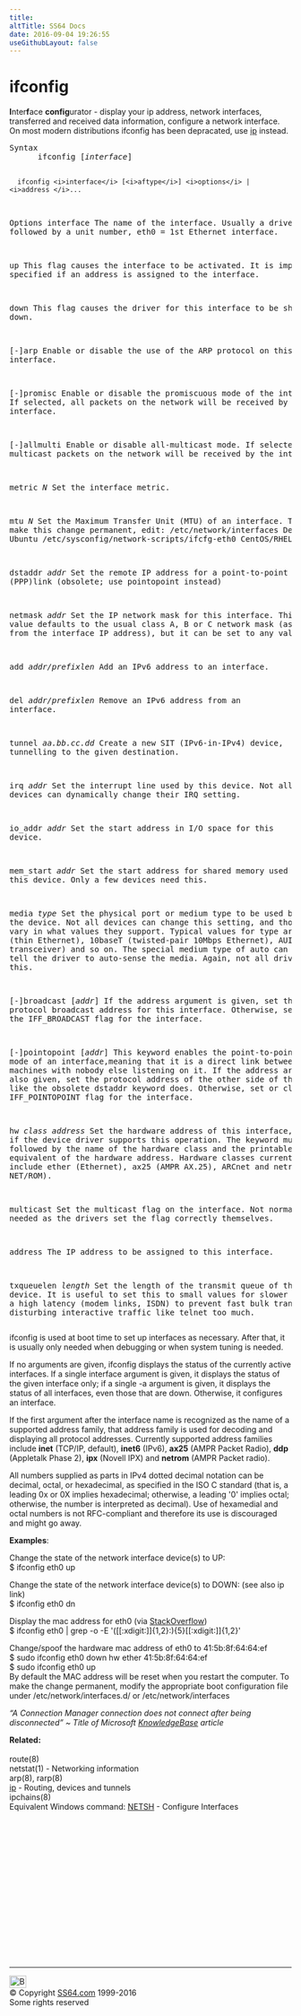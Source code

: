 ```yaml
---
title:
altTitle: SS64 Docs
date: 2016-09-04 19:26:55
useGithubLayout: false
---
```

<!-- #BeginLibraryItem "/Library/head_bash.lbi" --><!-- #EndLibraryItem --><h1>ifconfig</h1> 


<p><b>I</b>nter<b>f</b>ace <b>config</b>urator - display your ip address, network interfaces, transferred and received data information, configure a network interface. On most modern distributions <span class="code">ifconfig</span> has been depracated, use <a href="ip.html">ip</a> instead.</p>
<pre>Syntax
      ifconfig [<i>interface</i>]

      ifconfig <i>interface</i> [<i>aftype</i>] <i>options</i> | <i>address </i>...

Options
   interface    The name of the interface.
                Usually a driver name followed by a unit number, eth0 = 1st Ethernet interface. 

   up           This flag causes the interface to be activated.
                It is implicitly specified if an address is assigned to the interface. 

   down         This flag causes the driver for this interface to be shut down. 

   [-]arp       Enable or disable the use of the ARP protocol on this interface. 

   [-]promisc   Enable or disable the promiscuous mode of the interface.
                If selected, all packets on the network will be received by the interface. 

   [-]allmulti  Enable or disable all-multicast mode.
                If selected, all multicast packets on the network will be received by the interface. 

   metric <i>N</i>     Set the interface metric. 

   mtu <i>N</i>        Set the Maximum Transfer Unit (MTU) of an interface.
                To make this change permanent, edit:
                /etc/network/interfaces    Debian / Ubuntu
                /etc/sysconfig/network-scripts/ifcfg-eth0   CentOS/RHEL/Fedora

   dstaddr <i>addr</i>    Set the remote IP address for a point-to-point (PPP)link (obsolete; use pointopoint instead) 

   netmask <i>addr</i>    Set the IP network mask for this interface.
                   This value defaults to the usual class A, B or C network mask
                   (as derived from the interface IP address), but it can be set to any value. 

   add <i>addr/prefixlen</i>    Add an IPv6 address to an interface. 

   del <i>addr/prefixlen</i>    Remove an IPv6 address from an interface. 

   tunnel <i>aa.bb.cc.dd</i>    Create a new SIT (IPv6-in-IPv4) device, tunnelling to the given destination. 

   irq <i>addr</i>         Set the interrupt line used by this device.
                    Not all devices can dynamically change their IRQ setting. 

   io_addr <i>addr</i>    Set the start address in I/O space for this device. 

   mem_start <i>addr</i>  Set the start address for shared memory used by this device.
                   Only a few devices need this. 

   media <i>type</i>      Set the physical port or medium type to be used by the device.
                   Not all devices can change this setting, and those that can vary
                   in what values they support. Typical values for type are 10base2 (thin Ethernet),
                   10baseT (twisted-pair 10Mbps Ethernet), AUI (external transceiver) and so on.
                   The special medium type of auto can be used to tell the driver to auto-sense the
                   media. Again, not all drivers can do this. 

   [-]broadcast [<i>addr</i>]    If the address argument is given, set the protocol broadcast address
                          for this interface. Otherwise, set (or clear) the IFF_BROADCAST flag for
                          the interface. 

   [-]pointopoint [<i>addr</i>]  This keyword enables the point-to-point mode of an interface,meaning that 
                          it is a direct link between two machines with nobody else listening on it.
                          If the address argument is also given, set the protocol address of the other
                          side of the link, just like the obsolete dstaddr keyword does.
                          Otherwise, set or clear the IFF_POINTOPOINT flag for the interface. 

   hw <i>class address</i>    Set the hardware address of this interface, if the device driver supports
                       this operation. The keyword must be followed by the name of the hardware class
                       and the printable ASCII equivalent of the hardware address. Hardware classes
                       currently supported include ether (Ethernet), ax25 (AMPR AX.25), ARCnet and
                       netrom (AMPR NET/ROM). 

   multicast           Set the multicast flag on the interface. Not normally be needed as
                       the drivers set the flag correctly themselves. 

   address             The IP address to be assigned to this interface. 

   txqueuelen <i>length</i>   Set the length of the transmit queue of the device.
                       It is useful to set this to small values for slower devices with a high
                       latency (modem links, ISDN) to prevent fast bulk transfers from disturbing
                       interactive traffic like telnet too much.</pre>
<p> ifconfig is used at boot time to set up interfaces as necessary. After that, it is usually only needed when debugging or when system tuning is needed.</p>
<p>If no arguments are given, ifconfig displays the status of the currently active interfaces. If a single interface argument is given, it displays the status of the given interface only; if a single -a argument is given, it displays the status of all interfaces, even those that are down. Otherwise, it configures an interface.</p>
<p>If the first argument after the interface name is recognized as the name of a supported address family, that address family is used for decoding and displaying all protocol addresses. Currently supported address families include <b>inet</b> (TCP/IP, default), <b>inet6</b> (IPv6), <b>ax25</b> (AMPR Packet Radio), <b>ddp</b> (Appletalk Phase 2), <b>ipx</b> (Novell IPX) and <b>netrom</b> (AMPR Packet radio). </p>
<p>All numbers supplied as parts in IPv4 dotted decimal notation can be decimal, octal, or hexadecimal, as specified in the ISO C standard (that is, a leading 0x or 0X implies hexadecimal; otherwise, a leading '0' implies octal; otherwise, the number is interpreted as decimal). Use of hexamedial and octal numbers is not RFC-compliant and therefore its use is discouraged and might go away.</p>
<p><b>Examples</b>:</p>
<p>Change the state of the network interface device(s) to UP:<br>
<span class="code">$ ifconfig eth0 up</span></p>
<p>Change the state of the network interface device(s) to DOWN: (see also <span class="code">ip link</span>)<br>
<span class="code">$ ifconfig eth0 dn</span></p>
<p>Display the mac address for <span class="code">eth0</span> (via <a href="http://stackoverflow.com/questions/245916/best-way-to-extract-mac-address-from-ifconfigs-output">StackOverflow</a>)<br>
<span class="code">$ ifconfig eth0 | grep -o -E '([[:xdigit:]]{1,2}:){5}[[:xdigit:]]{1,2}'</span></p>
<p>Change/spoof the hardware mac address of <span class="code">eth0</span> to  <span class="code">41:5b:8f:64:64:ef</span><br>
<span class="code"> $
sudo ifconfig eth0 down hw ether 41:5b:8f:64:64:ef<br>
$ sudo ifconfig eth0 up</span><br>
By default the MAC address will be reset when you restart the computer. To make the change permanent, modify the appropriate boot configuration file under <span class="code">/etc/network/interfaces.d/</span> or  <span class="code">/etc/network/interfaces</span></p>
<p class="quote"><i>“A Connection Manager connection does not connect after being disconnected” ~ Title of Microsoft <a href="http://support.microsoft.com/default.aspx?scid=kb;en-us;325331">KnowledgeBase</a> article</i></p>

<p><b>Related:</b><br>
<br>
route(8)<br>
netstat(1) - Networking information<br>
arp(8), 
rarp(8)<br>
<a href="ip.html">ip</a> - Routing, devices and tunnels<br> 
ipchains(8)<br>
 Equivalent Windows command: 
<a href="../nt/netsh.html">NETSH</a> - Configure Interfaces</p><!-- #BeginLibraryItem "/Library/foot_bash.lbi" --><p><script async="" src="//pagead2.googlesyndication.com/pagead/js/adsbygoogle.js"></script>
<!-- bash300 -->
<ins class="adsbygoogle" style="display:inline-block;width:300px;height:250px" data-ad-client="ca-pub-6140977852749469" data-ad-slot="4615356305"></ins>
<script>
(adsbygoogle = window.adsbygoogle || []).push({});
</script></p>
<hr>
<div id="bl" class="footer"><a href="#"><img src="../images/top.png" width="30" height="22" alt="Back to the Top"></a></div>
<div id="br" class="footer, tagline">© Copyright <a href="http://ss64.com/">SS64.com</a> 1999-2016<br>
Some rights reserved</div><!-- #EndLibraryItem -->

